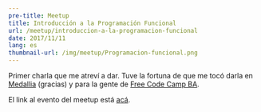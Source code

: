 ```yaml
---
pre-title: Meetup
title: Introducción a la Programación Funcional
url: /meetup/introduccion-a-la-programacion-funcional
date: 2017/11/11
lang: es
thumbnail-url: /img/meetup/Programacion-funcional.png
---
```


Primer charla que me atreví a dar. Tuve la fortuna de que me tocó darla en [Medallia](https://www.medallia.com) (gracias) y para la gente de [Free Code Camp BA](https://freecodecampba.org).

El link al evento del meetup está [acá](https://www.meetup.com/es/freeCodeCampBA/events/244852127/).

